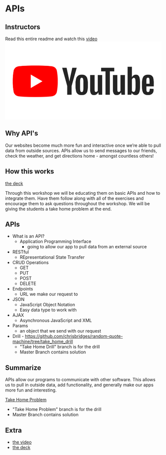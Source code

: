 # APIs

## Instructors

Read this entire readme and watch this [video](https://youtu.be/1l3f9txO2es)
[![outline video](https://github.com/IvyRueb/Thinkful-Workshops/blob/master/assets/YouTube.png)](https://youtu.be/1l3f9txO2es)

## Why API's 

Our websites become much more fun and interactive once we’re able to pull data from outside sources. APIs allow us to send messages to our friends, check the weather, and get directions home - amongst countless others!

## How this works

[the deck](https://github.com/IvyRueb/Thinkful-Workshops/blob/master/api/API_Slides.pdf)

Through this workshop we will be educating them on basic APIs and how to integrate them. Have them follow along with all of the exercises and encourage them to ask questions throughout the workshop. We will be giving the students a take home problem at the end.

## APIs

* What is an API?
  * Application Programming Interface
    * going to allow our app to pull data from an external source
* RESTful
  * REpresentational State Transfer
* CRUD Operations
  * GET
  * PUT
  * POST
  * DELETE
* Endpoints
  * URL we make our request to
* JSON
  * JavaScript Object Notation
  * Easy data type to work with
* AJAX
  * Asynchronous JavaScript and XML
* Params
  * an object that we send with our request
* Drill - https://github.com/chrisbridges/random-quote-machine/tree/take_home_drill
  * "Take Home Drill" branch is for the drill
  * Master Branch contains solution

## Summarize

APIs allow our programs to communicate with other software. This allows us to pull in outside data, add functionality, and generally make our apps more fun and interesting.

[Take Home Problem](https://github.com/chrisbridges/showLocalWeather/tree/take_home_problem)

* "Take Home Problem" branch is for the drill
* Master Branch contains solution


## Extra

* [the video](https://youtu.be/1l3f9txO2es)
* [the deck](https://docs.google.com/presentation/d/130IAgJHtoyZEcuMBMZxXxc4oLUdvJQJ41TqEu9UC2d0/edit)
